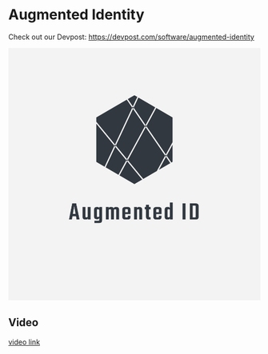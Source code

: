 # Augmented Identity

Check out our Devpost: https://devpost.com/software/augmented-identity

![image link](https://github.com/EdwardLu2018/augmented-identity/blob/master/logo/logo.png)

## Video
[video link](https://www.youtube.com/watch?v=DOVoh9fPK0s)
